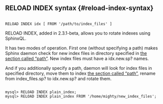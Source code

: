 ## RELOAD INDEX syntax {#reload-index-syntax}

```

RELOAD INDEX idx [ FROM '/path/to/index_files' ]

```

RELOAD INDEX, added in 2.3.1-beta, allows you to rotate indexes using SphinxQL.

It has two modes of operation. First one (without specifying a path) makes Sphinx daemon check for new index files in directory specified in [the section called “path”](../index_configuration_options/path.md). New index files must have a idx.new.sp? names.

And if you additionally specify a path, daemon will look for index files in specified directory, move them to index [the section called “path”](../index_configuration_options/path.md), rename from index_files.sp? to idx.new.sp? and rotate them.

```

mysql> RELOAD INDEX plain_index;
mysql> RELOAD INDEX plain_index FROM '/home/mighty/new_index_files';

```